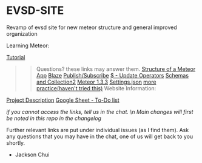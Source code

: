 # EVSD-SITE

Revamp of evsd site for new meteor structure and general improved organization

Learning Meteor:

[Tutorial](https://www.meteor.com/tutorials/blaze/creating-an-app)

>>Questions? these links may answer them.
[Structure of a Meteor App](https://guide.meteor.com/structure.html)
[Blaze](https://guide.meteor.com/blaze.html)
[Publish/Subscribe](https://themeteorchef.com/snippets/publication-and-subscription-patterns/)
[$ - Update Operators](https://docs.mongodb.com/manual/reference/operator/update/)
[Schemas and Collection2](https://themeteorchef.com/snippets/using-the-collection2-package/#tmc-validating-against-schemas)
[Meteor 1.3.3](http://info.meteor.com/blog/announcing-meteor-1.3.3)
[Settings.json](http://info.meteor.com/blog/the-meteor-chef-making-use-of-settings-json)
[more practice(haven't tried this)](http://meteortips.com/first-meteor-tutorial/)
Website Information:

[Project Description](https://docs.google.com/document/d/1YZtRMjXB-ZKS6Z1dbdlL0g6_8Q7OefvkEhzMN2b49Jc/edit?usp=sharing)
[Google Sheet - To-Do list](https://docs.google.com/spreadsheets/d/1P9qT0ShtlaujTTsu9kDYTrNuwPl9PcakPj11Q4IjE4E/edit#gid=0)

*if you cannot access the links, tell us in the chat. \n Main changes will first be noted in this repo in the changelog*

Further relevant links are put under individual issues (as I find them).
Ask any questions that you may have in the chat, one of us will get back to you shortly.

- Jackson Chui